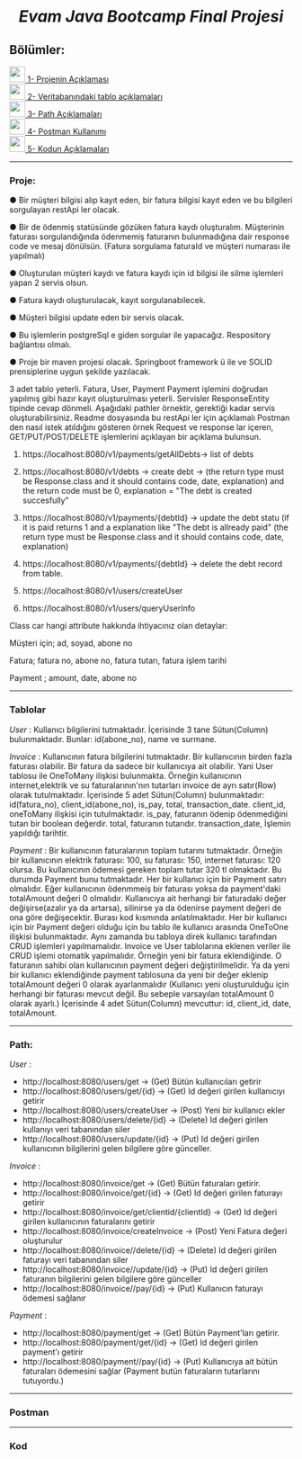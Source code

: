 # *<p align="center">Evam Java Bootcamp Final Projesi</p>*

## Bölümler:

[<img src="https://i.ibb.co/XbyGTrP/1-authentication-2-36x36.png" width="28" height="28" /> 1- Projenin Açıklaması](#proje)<br>
[<img src="https://i.ibb.co/XbyGTrP/1-authentication-2-36x36.png" width="28" height="28" /> 2- Veritabanındaki tablo açıklamaları](#tablolar)<br>
[<img src="https://i.ibb.co/XbyGTrP/1-authentication-2-36x36.png" width="28" height="28" /> 3- Path Açıklamaları](#path)<br>
[<img src="https://i.ibb.co/XbyGTrP/1-authentication-2-36x36.png" width="28" height="28" /> 4- Postman Kullanımı](#postman)<br>
[<img src="https://i.ibb.co/XbyGTrP/1-authentication-2-36x36.png" width="28" height="28" /> 5- Kodun Açıklamaları](#kod)<br>

<hr>

### Proje:

● Bir müşteri bilgisi alıp kayıt eden, bir fatura bilgisi kayıt
eden ve bu bilgileri sorgulayan restApi ler olacak.

● Bir de ödenmiş statüsünde gözüken fatura kaydı oluşturalım.
Müşterinin faturası sorgulandığında ödenmemiş faturanın
bulunmadığına dair response code ve mesaj dönülsün. (Fatura
sorgulama faturaId ve müşteri numarası ile yapılmalı)

● Oluşturulan müşteri kaydı ve fatura kaydı için id bilgisi ile
silme işlemleri yapan 2 servis olsun.

● Fatura kaydı oluşturulacak, kayıt sorgulanabilecek.

● Müşteri bilgisi update eden bir servis olacak.

● Bu işlemlerin postgreSql e giden sorgular ile yapacağız.
Respository bağlantısı olmalı.

● Proje bir maven projesi olacak. Springboot framework ü ile ve
SOLID prensiplerine uygun şekilde yazılacak.

3 adet tablo yeterli. Fatura, User, Payment
Payment işlemini doğrudan yapılmış gibi hazır kayıt oluşturulması
yeterli. Servisler ResponseEntity tipinde cevap dönmeli.
Aşağıdaki pathler örnektir, gerektiği kadar servis
oluşturabilirsiniz. Readme dosyasında bu restApi ler için açıklamalı Postman den nasıl
istek atıldığını gösteren örnek Request ve response lar içeren,
GET/PUT/POST/DELETE işlemlerini açıklayan bir açıklama bulunsun.

1. https://localhost:8080/v1/payments/getAllDebts-> list
of debts

2. https://localhost:8080/v1/debts -> create debt -> (the
return type must be Response.class and it should
contains code, date, explanation) and the return code
must be 0, explanation = "The debt is created
succesfully"

3. https://localhost:8080/v1/payments/{debtId} -> update
the debt statu (if it is paid returns 1 and a
explanation like "The debt is allready paid" (the
return type must be Response.class and it should
contains code, date, explanation)

4. https://localhost:8080/v1/payments/{debtId} -> delete
the debt record from table.

5. https://localhost:8080/v1/users/createUser

6. https://localhost:8080/v1/users/queryUserInfo

Class car hangi attribute hakkında ihtiyacınız olan detaylar:

Müşteri için; ad, soyad, abone no

Fatura; fatura no, abone no, fatura tutarı, fatura işlem tarihi

Payment ; amount, date, abone no

<hr>

### Tablolar

*User* : Kullanıcı bilgilerini tutmaktadır. İçerisinde 3 tane Sütun(Column) bulunmaktadır. Bunlar: id(abone_no), name ve surmane.

*Invoice* : Kullanıcının fatura bilgilerini tutmaktadır. Bir kullanıcının birden fazla faturası olabilir. Bir fatura da sadece bir kullanıcıya ait olabilir. Yani User tablosu ile OneToMany ilişkisi bulunmakta. Örneğin kullanıcının internet,elektrik ve su faturalarının'nın tutarları invoice de ayrı satır(Row) olarak tutulmaktadır.
İçerisinde 5 adet Sütun(Column) bulunmaktadır: id(fatura_no), client_id(abone_no), is_pay, total, transaction_date. client_id, oneToMany ilişkisi için tutulmaktadır. is_pay, faturanın ödenip ödenmediğini tutan bir boolean değerdir. total, faturanın tutarıdır. transaction_date, İşlemin yapıldığı tarihtir.

*Payment* : Bir kullanıcının faturalarının toplam tutarını tutmaktadır. Örneğin bir kullanıcının elektrik faturası: 100, su faturası: 150, internet faturası: 120 olursa. Bu kullanıcının ödemesi gereken toplam tutar 320 tl olmaktadır. Bu durumda Payment bunu tutmaktadır. Her bir kullanıcı için bir Payment satırı olmalıdır. Eğer kullanıcının ödenmmeiş bir faturası yoksa da payment'daki totalAmount değeri 0 olmalıdır. Kullanıcıya ait herhangi bir faturadaki değer değişirse(azalır ya da artarsa), silinirse ya da ödenirse payment değeri de ona göre değişecektir. Burası kod kısmında anlatılmaktadır. Her bir kullanıcı için bir Payment değeri olduğu için bu tablo ile kullanıcı arasında OneToOne ilişkisi bulunmaktadır. Aynı zamanda bu tabloya direk kullanıcı tarafından CRUD işlemleri yapılmamalıdır. Invoice ve User tablolarına eklenen veriler ile CRUD işlemi otomatik yapılmalıdır. Örneğin yeni bir fatura eklendiğinde. O faturanın sahibi olan kullanıcının payment değeri değiştirilmelidir. Ya da yeni bir kullanıcı eklendiğinde payment tablosuna da yeni bir değer eklenip totalAmount değeri 0 olarak ayarlanmalıdır (Kullanıcı yeni oluşturulduğu için herhangi bir faturası mevcut değil. Bu sebeple varsayılan totalAmount 0 olarak ayarlı.) İçerisinde 4 adet Sütun(Column) mevcuttur: id, client_id, date, totalAmount.

<hr>

### Path:

*User* :

  - http://localhost:8080/users/get         -> (Get) Bütün kullanıcıları getirir
  - http://localhost:8080/users/get/{id}    -> (Get) Id değeri girilen kullanıcıyı getirir
  - http://localhost:8080/users/createUser  -> (Post) Yeni bir kullanıcı ekler
  - http://localhost:8080/users/delete/{id} -> (Delete) Id değeri girilen kullanıyı veri tabanından siler
  - http://localhost:8080/users/update/{id} -> (Put) Id değeri girilen kullanıcının bilgilerini gelen bilgilere göre günceller.
  
*Invoice* :

  - http://localhost:8080/invoice/get                      -> (Get) Bütün faturaları getirir.
  - http://localhost:8080/invoice/get/{id}                 -> (Get) Id değeri girilen faturayı getirir
  - http://localhost:8080/invoice/get/clientid/{clientId}  -> (Get) Id değeri girilen kullanıcının faturalarını getirir
  - http://localhost:8080/invoice/createInvoice            -> (Post) Yeni Fatura değeri oluşturulur
  - http://localhost:8080/invoice//delete/{id}             -> (Delete) Id değeri girilen faturayı veri tabanından siler
  - http://localhost:8080/invoice//update/{id}             -> (Put) Id değeri girilen faturanın bilgilerini gelen bilgilere göre günceller
  - http://localhost:8080/invoice//pay/{id}                -> (Put) Kullanıcın faturayı ödemesi sağlanır
  
*Payment* :
  - http://localhost:8080/payment/get                      -> (Get) Bütün Payment'ları getirir.
  - http://localhost:8080/payment/get/{id}                 -> (Get) Id değeri girilen payment'ı getirir
  - http://localhost:8080/payment//pay/{id}                -> (Put) Kullanıcıya ait bütün faturaları ödemesini sağlar (Payment butün faturaların tutarlarını tutuyordu.)

<hr>

### Postman

<hr>

### Kod
